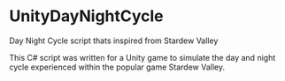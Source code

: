 # UnityDayNightCycle
Day Night Cycle script thats inspired from Stardew Valley

This C# script was written for a Unity game to simulate the day and night cycle experienced within the popular game Stardew Valley.
